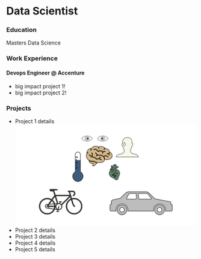 # Data Scientist

### Education
Masters Data Science

### Work Experience
#### Devops Engineer @ Accenture
- big impact project 1!
- big impact project 2!

### Projects
- Project 1 details
  ![PLACEHOLDER FOR IMAGE](/assets/img/bike_study.jpeg)
- Project 2 details
- Project 3 details
- Project 4 details
- Project 5 details 
